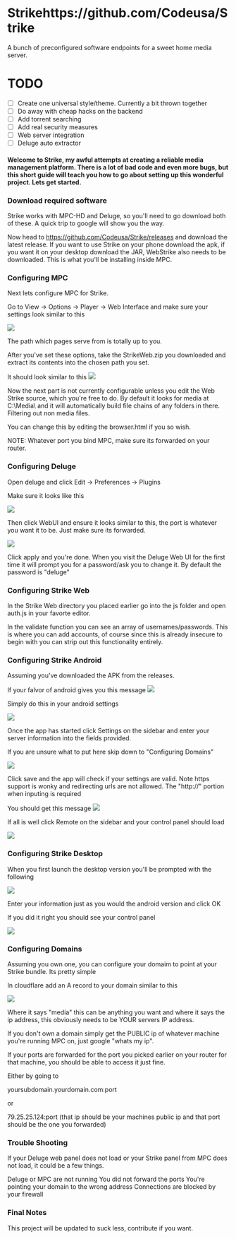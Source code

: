# Strikehttps://github.com/Codeusa/Strike
A bunch of preconfigured software endpoints for a sweet home media server.

# TODO

- [ ] Create one universal style/theme. Currently a bit thrown together
- [ ] Do away with cheap hacks on the backend
- [ ] Add torrent searching
- [ ] Add real security measures
- [ ] Web server integration
- [ ] Deluge auto extractor

#### Welcome to Strike, my awful attempts at creating a reliable media management platform. There is a lot of bad code and even more bugs, but this short guide will teach you how to go about setting up this wonderful project. Lets get started.



### Download required software 

Strike works with MPC-HD and Deluge, so you'll need to go download both of these. A quick trip to google will show you the way.


Now head to https://github.com/Codeusa/Strike/releases and download the latest release. If you want to use Strike on your phone download the apk, if you want it on your desktop download the JAR, WebStrike also needs to be downloaded. This is what you'll be installing inside MPC.

### Configuring MPC

Next lets configure MPC for Strike. 

Go to View -> Options -> Player -> Web Interface and make sure your settings look similar to this

![](http://i.imgur.com/cGiAMBi.png)

The path which pages serve from is totally up to you. 

After you've set these options, take the StrikeWeb.zip you downloaded and extract its contents into the chosen path you set.

It should look similar to this
![](http://i.imgur.com/r0MzWuT.png)

Now the next part is not currently configurable unless you edit the Web Strike source, which you're free to do. By default it looks for media at C:\Media\ and it will automatically build file chains of any folders in there. Filtering out non media files.

You can change this by editing the browser.html if you so wish. 

NOTE: Whatever port you bind MPC, make sure its forwarded on your router.


### Configuring Deluge

Open deluge and click Edit -> Preferences -> Plugins

Make sure it looks like this

![](http://i.imgur.com/pJi9zn2.png)

Then click WebUI and ensure it looks similar to this, the port is whatever you want it to be. Just make sure its forwarded.

![](http://i.imgur.com/xS0gdrR.png)


Click apply and you're done. When you visit the Deluge Web UI for the first time it will prompt you for a password/ask you to change it. By default the password is  "deluge"


### Configuring Strike Web

In the Strike Web directory you placed earlier go into the js folder and open auth.js in your favorte editor.

In the validate function you can see an array of usernames/passwords. This is where you can add accounts, of course since this is already insecure to begin with you can strip out this functionality entirely.

### Configuring Strike Android

Assuming you've downloaded the APK from the releases.

If your falvor of android gives you this message
![](http://i.imgur.com/FKq8Mpk.png)

Simply do this in your android settings

![](http://i.imgur.com/iQacAgi.png)

Once the app has started click Settings on the sidebar and enter your server information into the fields provided.

If you are unsure what to put here skip down to "Configuring Domains"

![](http://i.imgur.com/iaWfX5x.png)

Click save and the app will check if your settings are valid. Note https support is wonky and redirecting urls are not allowed. The "http://" portion when inputing is required

You should get this message
![](http://i.imgur.com/O57BkTI.png)



If all is well click Remote on the sidebar and your control panel should load

![](http://i.imgur.com/ycnvllC.png)



### Configuring Strike Desktop

When you first launch the desktop version you'll be prompted with the following

![](http://i.imgur.com/7nZvqOO.png)

Enter your information just as you would the android version and click OK

If you did it right you should see your control panel

![](http://i.imgur.com/5W8SplG.png)

### Configuring Domains

Assuming you own one, you can configure your domaim to point at your Strike bundle. Its pretty simple

In cloudflare add an A record to your domain similar to this

![](http://i.imgur.com/CTng2pk.png)

Where it says "media" this can be anything you want and where it says the ip address, this obviously needs to be YOUR servers IP address.

If you don't own a domain simply get the PUBLIC ip of whatever machine you're running MPC on, just google "whats my ip".

If your ports are forwarded for the port you picked earlier on your router for that machine, you should be able to access it just fine. 

Either by going to 

yoursubdomain.yourdomain.com:port

or

79.25.25.124:port (that ip should be your machines public ip and that port should be the one you forwarded)


### Trouble Shooting 

If your Deluge web panel does not load or your Strike panel from MPC does not load, it could be a few things.

Deluge or MPC are not running
You did not forward the ports
You're pointing your domain to the wrong address
Connections are blocked by your firewall

### Final Notes

This project will be updated to suck less, contribute if you want. 






